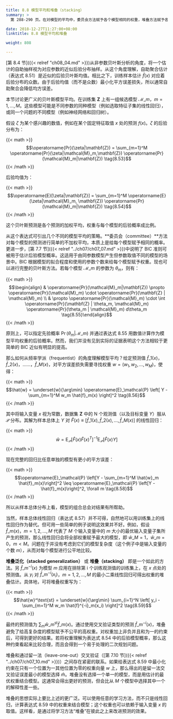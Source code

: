 ```yaml
---
title: 8.8 模型平均和堆叠（stacking）
summary: >
  第 288-290 页。在对模型的平均中，委员会方法赋予各个模型相同的权重，堆叠方法赋予各个模型（估计）最优权重。

date: 2018-12-27T11:27:00+08:00
linktitle: 8.8 模型平均和堆叠

weight: 808

---
```


[第 8.4 节]({{< relref "ch08_04.md" >}})从非参数贝叶斯分析的角度，将一个估计的自助抽样视为对应参数的近似后验分布抽样。从这个角度理解，自助聚合估计（表达式 8.51）是近似的后验贝叶斯均值。相比之下，训练样本估计 $\hat{f}(x)$ 对应着后验分布的众数。由于后验均值（而不是众数）最小化平方误差损失，所以通常自助聚合会降低均方误差。

本节讨论更广义的贝叶斯模型平均。在训练集 $\mathbf{Z}$ 上有一组候选模型 $\mathcal{M}\_m$，$m=1,\dots,M$。这些模型可能是不同参数的同种模型（例如选取特征子集的线性回归），或同一个问题的不同模型（例如神经网络和回归树）。

假设 $\zeta$ 为某个感兴趣的数值，例如在某个固定特征取值 $x$ 处的预测 $f(x)$。$\zeta$ 的后验分布为：

{{< math >}}
$$\operatorname{Pr}(\zeta|\mathbf{Z}) = \sum_{m=1}^M
\operatorname{Pr}(\zeta|\mathcal{M}_m,\mathbf{Z})
\operatorname{Pr}(\mathcal{M}_m|\mathbf{Z}) \tag{8.53}$$
{{< /math >}}

后验均值为：

{{< math >}}
$$\operatorname{E}[\zeta|\mathbf{Z}] = \sum_{m=1}^M
\operatorname{E}(\zeta|\mathcal{M}_m, \mathbf{Z})
\operatorname{Pr}(\mathcal{M}_m|\mathbf{Z}) \tag{8.54}$$
{{< /math >}}

这个贝叶斯预测是各个预测的加权平均，权重与每个模型的后验概率成比例。

从这个表达式可引出几个不同的模型平均的策略。**委员会（committee）**方法对每个模型的预测进行简单的不加权平均，本质上是给每个模型赋予相同的概率。更进一步，[第 7.7 节]({{< relref "../ch07/ch07_07.md" >}})中说明了 BIC 准则可被用于估计后验模型概率。这适用于由同参数模型产生但参数取值不同的模型的场景中。BIC 根据模型的拟合程度和使用的参数个数来给每个模型赋予权重。现也可以进行完整的贝叶斯方法。若每个模型 $\mathcal{M}\_m$ 的参数为 $\theta_m$，则有：

{{< math >}}
$$\begin{align}
& \operatorname{Pr}(\mathcal{M}_m|\mathbf{Z}) \propto 
  \operatorname{Pr}(\mathcal{M}_m) \cdot
  \operatorname{Pr}(\mathbf{Z} | \mathcal{M}_m) \\
& \propto
  \operatorname{Pr}(\mathcal{M}_m) \cdot
  \int \operatorname{Pr}(\mathbf{Z} | \theta_m, \mathcal{M}_m)
  \operatorname{Pr}(\theta_m | \mathcal{M}_m) d\theta_m
\tag{8.55}\end{align}$$
{{< /math >}}

原则上，可以指定先验概率 $\operatorname{Pr}(\theta_m|\mathcal{M}\_m)$ 并通过表达式 8.55 用数值计算作为模型平均权重的后验概率。然而，我们并没有见到实际的证据表明这个方法相较于更简单的 BIC 近似有明显的提高。

那么如何从频率学派（frequentist）的角度理解模型平均？给定预测值 $\hat{f}\_1(x)$，$\hat{f}\_2(x)$，……，$\hat{f}\_M(x)$，对平方误差损失需要寻找权重 $w=(w_1,w_2,\dots,w_M)$，使得：

{{< math >}}
$$\hat{w} = \underset{w}{\arg\min} \operatorname{E}_\mathcal{P} \left[
Y - \sum_{m=1}^M w_m \hat{f}_m(x) \right]^2 \tag{8.56}$$
{{< /math >}}

其中将输入变量 $x$ 视为常数，数据集 $\mathbf{Z}$ 中的 N 个观测值（以及目标变量 $Y$）服从 $\mathcal{P}$ 分布。其解为样本总体上 $Y$ 对 $\hat{F}(x)\equiv[\hat{f}\_1(x),\hat{f}\_2(x),\dots,\hat{f}\_M(x)]$ 的线性回归：

{{< math >}}
$$\hat{w} = \operatorname{E}_\mathcal{P}[\hat{F}(x)\hat{F}(x)^T]^{-1}
\operatorname{E}_\mathcal{P}[\hat{F}(x)Y] \tag{8.57}$$
{{< /math >}}

现在完整的回归比任意单独的模型有更小的平方误差：

{{< math >}}
$$\operatorname{E}_\mathcal{P}
\left[Y - \sum_{m=1}^M \hat{w}_m \hat{f}_m(x)\right]^2 \leq 
\operatorname{E}_\mathcal{P} \left[Y - \hat{f}_m(x)\right]^2, \forall m
\tag{8.58}$$
{{< /math >}}

所以从样本总体分布上看，模型的组合总会对结果有所帮助。

当然，样本总体线性回归（表达式 8.57）并不可得，自然地可以用训练集上的线性回归作为替代。但可用一些简单的例子说明这效果并不好。例如，假设 $\hat{f}\_m(x)$，$m=1,2,\dots,M$ 代表了 $M$ 个输入变量中的 $m$ 大小的最优输入变量子集所产生的预测，那么线性回归会将全部权重赋予最大的模型，即 $\hat{w}\_M=1$，$\hat{w}\_m=0$，$m<M$。问题在于并没有考虑到它们的模型复杂度（这个例子中是输入变量的个数 $m$），从而对每个模型进行公平地比较。

**堆叠泛化（stacked generalization）** 或 **堆叠（stacking）** 即是一个如此的方法。另 $\hat{f}\_m^{-i}(x)$ 为模型 $m$ 应用在排除第 i 个训练观测值的训练集上，在 $x$ 点处的预测值。从 $y_i$ 对 $\hat{f}\_m^{-i}(x_i)$，$m=1,2,\dots,M$ 的最小二乘线性回归可得出权重的堆叠估计。具体地，可将堆叠权重写为：

{{< math >}}
$$\hat{w}^\text{st} = \underset{w}{\arg\min} \sum_{i=1}^N \left[
y_i - \sum_{m=1}^M w_m \hat{f}^{-i}_m(x_i) \right]^2 \tag{8.59}$$
{{< /math >}}

最终的预测值为 $\sum_m\hat{w}\_m^\text{st}\hat{f}\_m(x)$。通过使用交叉验证类型的预测 $\hat{f}\_m^{-i}(x)$，堆叠避免了给高复杂度的模型赋予不公平的高权重。对权重加上非负并且和为一的约束后，可得到更好的结果。若将权重理解为表达式 8.54 中的后验模型概率，那么这种约束看起来比较合理，而且会得到一个易于处理的二次规划问题。

堆叠和通过留一法（leave-one-out）交叉验证（[第 7.10 节]({{< relref "../ch07/ch07_10.md" >}})）之间存在紧密的联系。如果给表达式 8.59 中最小化约束在只有一个位置为一其他位置为零的权重向量 $w$ 上，那么得出的是留一法交叉验证误差最小的模型选择 $\hat{m}$。堆叠没有选择一个单一的模型，而是用估计的最优权重结合模型。这通常会得出更好的预测，但会比从 $M$ 个模型中选择其中一个的解释性差一些。

堆叠的思想实际上要比上述的更广泛。可以使用任意的学习方法，而不只是线性回归，计算表达式 8.59 中的权重来结合模型；这个权重也可以依赖于输入变量 $x$ 的取值。这样看，是通过将学习方法“堆叠”在彼此之上来改进预测的效果。